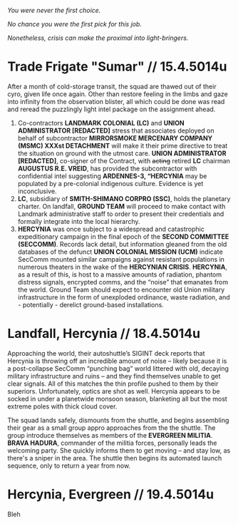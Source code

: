 _You were never the first choice._

_No chance you were the first pick for this job._ 

_Nonetheless, crisis can make the proximal into light-bringers._

# Trade Frigate "Sumar" // 15.4.5014u

After a month of cold-storage transit, the squad are thawed out of their cyro, given life once again. Other than restore feeling in the limbs and gaze into infinity from the observation blister, all which could be done was read and reread the puzzlingly light intel package on the assignment ahead. 

1. Co-contractors **LANDMARK COLONIAL (LC)** and **UNION ADMINISTRATOR [REDACTED]** stress that associates deployed on behalf of subcontractor **MIRRORSMOKE MERCENARY COMPANY (MSMC) XXXst DETACHMENT** will make it their prime directive to treat the situation on ground with the utmost care. **UNION ADMINISTRATOR [REDACTED]**, co-signer of the Contract, with ~~acting~~ retired **LC** chairman **AUGUSTUS R.E. VREID**, has provided the subcontractor with confidential intel suggesting **ARDENNES-3, “HERCYNIA** may be populated by a pre-colonial indigenous culture. Evidence is yet inconclusive. 
2. **LC**, subsidiary of **SMITH-SHIMANO CORPRO (SSC)**, holds the planetary charter. On landfall, **GROUND TEAM** will proceed to make contact with Landmark administrative staff to order to present their credentials and formally integrate into the local hierarchy.
3. **HERCYNIA** was once subject to a widespread and catastrophic expeditionary campaign in the final epoch of the **SECOND COMMITTEE (SECCOMM)**. Records lack detail, but information gleaned from the old databases of the defunct **UNION COLONIAL MISSION (UCM)** indicate SecComm mounted similar campaigns against resistant populations in numerous theaters in the wake of the **HERCYNIAN CRISIS**. **HERCYNIA**, as a result of this, is host to a massive amounts of radiation, phantom distress signals, encrypted comms, and the “noise” that emanates from the world. Ground Team should expect to encounter old Union military infrastructure in the form of unexploded ordinance, waste radiation, and - potentially - derelict ground-based installations.

# Landfall, Hercynia // 18.4.5014u

Approaching the world, their autoshuttle’s SIGINT deck reports that Hercynia is throwing off an incredible amount of noise – likely because it is a post-collapse SecComm “punching bag” world littered with old, decaying military infrastructure and ruins – and they find themselves unable to get clear signals. All of this matches the thin profile pushed to them by their superiors. Unfortunately, optics are shot as well. Hercynia appears to be socked in under a planetwide monsoon season, blanketing all but the most extreme poles with thick cloud cover.

The squad lands safely, dismounts from the shuttle, and begins assembling their gear as a small group appro approaches from the the shuttle. The group introduce themselves as members of the **EVERGREEN MILITIA**. **BRAVA HADURA**, commander of the militia forces, personally leads the welcoming party. She quickly informs them to get moving – and stay low, as there's a sniper in the area. The shuttle then begins its automated launch sequence, only to return a year from now.

# Hercynia, Evergreen // 19.4.5014u

Bleh
